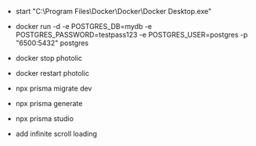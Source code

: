 - start "C:\Program Files\Docker\Docker\Docker Desktop.exe"
- docker run -d -e POSTGRES_DB=mydb -e POSTGRES_PASSWORD=testpass123 -e POSTGRES_USER=postgres -p "6500:5432" postgres
- docker stop photolic
- docker restart photolic

- npx prisma migrate dev 
- npx prisma generate
- npx prisma studio


<!-- - user profile -->
<!-- - add toast and check the flow of all response messages -->
<!-- - saved and deleted photos display -->
- add infinite scroll loading
<!-- - credits -->
<!-- - check out the refetch glitch -->
<!-- - api key component -->
